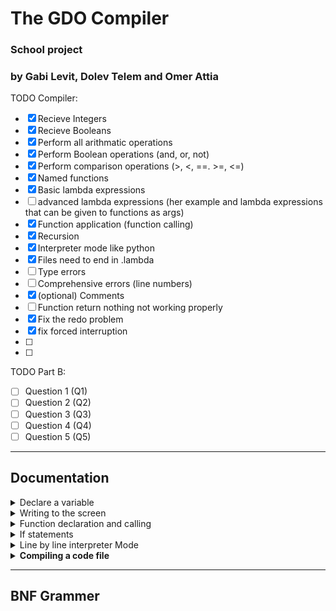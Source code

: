 # The GDO Compiler
### **School project**
### by Gabi Levit, Dolev Telem and Omer Attia

TODO Compiler:
- [x] Recieve Integers
- [X] Recieve Booleans
- [X] Perform all arithmatic operations
- [X] Perform Boolean operations (and, or, not)
- [X] Perform comparison operations (>, <, ==. >=, <=)
- [X] Named functions
- [X] Basic lambda expressions
- [ ] advanced lambda expressions (her example and lambda expressions that can be given to functions as args)
- [X] Function application (function calling)
- [X] Recursion 
- [X] Interpreter mode like python
- [X] Files need to end in .lambda
- [ ] Type errors
- [ ] Comprehensive errors (line numbers)
- [X] (optional) Comments
- [ ] Function return nothing not working properly
- [X] Fix the redo problem
- [X] fix forced interruption
- [ ] 
- [ ] 


TODO Part B:
- [ ] Question 1 (Q1)
- [ ] Question 2 (Q2)
- [ ] Question 3 (Q3)
- [ ] Question 4 (Q4)
- [ ] Question 5 (Q5)

***

## Documentation
<details>

<summary>Declare a variable</summary>
To declare a variable use the equal sign '='.

## declare an int
exaple:
```
x = 5;
y = x*4;
```
## declare a boolean
exaple:
```
x = True;
y = False;
```
</details>
<details>

<summary>Writing to the screen</summary>

### Printing an int

After you declare a varible you can print it 
using the print function.
```
x = 5;
print(x);
```
output:
```
5
```
And do arithmatic operations:

```
x = 5;
y = x*4;
print(x+y);
```
output:
```
25
```
### Printing a Boolean 
You could put a boolean expression in the print function like so:
```
x = 5;
y = x*4;
print(x == y);
```
output:
```
False
```
</details>
<details>

<summary>Function declaration and calling</summary>
to declare a function you need to use the keyword 'zap', and to call on it write its name with the correct arguments.

exaple:
```
zap addNums(a,b){
    return a+b;
}
print(addNums(5,4);
```
output:
```
9
```
You could also preform recursion:
```
zap fib(n) {
    if (n == 0) { return 0; }
    if (n == 1) { return 1; }
    return addNums(fib(n - 1), fib(n - 2));
}
print(fib(6));
```
output:
```
8
```
You can take the output of a function and put it into a variable like so:
```
zap fib(n) {
    if (n == 0) { return 0; }
    if (n == 1) { return 1; }
    return addNums(fib(n - 1), fib(n - 2));
}
x = fib(6);
print(x);
```
output:
```
8
```
</details>
<details>

<summary>If statements</summary>

You could perform if, elseif and else functions using: <br />
greater then (>), <br />
greater equal (>=),  <br />
lesser then (<), <br />
lesser equal (<=),  <br />
equals (==),  <br />
not equal (!=)  <br />
like so:

```
x = 10;
if(x != 10){
  print(True);
} elseif (x <= 15) {
  print(False);
} else {
  print(x);
}
```
output:
```
False
```
You can also use the and (&&), or (||) , not (!) signs
```
x = 10;
y = x * 2;
if(x != 10 || y == 20){
  print(True);
} elseif (x <= 15) {
  print(False);
} else {
  print(x);
}
```
output:
```
True
```
And you could put True or False straight in there:
```
x = 10;
if(True){
  print(x);
} 
```
output:
```
10
```

</details>
<details>

<summary>Line by line interpreter Mode</summary>

When activating the interpreter without any arguments (i.e no files)
you enter line-by-line mode. <br />
in this mode you can run commands like the bash or python terminal. <br />
SIM LEV: semicolons are still required! <br />

To activate this mode you either need to compile the main code file lambda.py<b />
or if you are on windows you can run the executable.

### Running the executable (windows only!)
You can run the lambda.exe file or just double click like any other app.

```commandline
.\lambda.exe
```

### compiling the main file
To compile the main file lambda.py you call the python interpreter.<b />
If you are in the compiler directory run:
```commandline
python lambda.py
```

if you are in another directory you will need to know the path to the compiler directory and run:<b />
```commandline
python ./path/to/compiler/lambda.py
```
or for windows:
```commandline
python .\path\to\compiler\lambda.py
```
> Windows uses backslash as opposed unix based systems that use forward slash 

### Interpreter details
You will be greeted with this prompt:
```
Line-By-Line Mode: (;!)
(^u^)>> 
```
From here you can write code freely.
if your last command was errored out the interpreter won't like it:
```
Line-By-Line Mode: (;!)
(^u^)>> a = ;
Error: Blank space where it shoudn't be
(-_-)>> 
```
and happy if it passed:
```
Line-By-Line Mode: (;!)
(^u^)>> a = ;
Error: Blank space where it shoudn't be
(-_-)>> a = 5;
(^-^)>> 
```
you can use the r expression to redo a command, <br />
you could put several r's to redo srveral commands back
```
Line-By-Line Mode: (;!)
(^u^)>> x = 5;
(^-^)>> y = 6;
(^-^)>> z = 7;
(^-^)>> print(x);
5
(^-^)>> print(y);
6
(^-^)>> print(z);
7
(^-^)>> r
7
(^-^)>> rr
6
(^-^)>> rrr
5
```

And to close the application you can simply press what ever you know that closes application, <br />
as it would most likely work here too!. <br/>
>q, Q, quit, Quit, exit, Exit, :wq, :q, :q! <br/>

all this will get you out.

```
Line-By-Line Mode: (;!)
(^u^)>> q
See You Later Aligator! (^_^)
```


</details>
<details>

<summary>Compiling a code file</summary>

To compile a file with code in it you first need to make sure that the file ends in .lambda <b />
as the compiler won't accept any other suffix.
The code must either be in the file of the compiler, <b />
or you could run the compiler by referencing its exact location. <b />
If you're on windows there is the option of activating the executable file with the code file. <b />

> you could add the compiler directory to your system PATH but we won't do any of that

### Running the executable (windows only!)
You can run the lambda.exe file or just double click like any other app.
```commandline
.\lambda.exe
```

### Code file in the compiler
```commandline
python lambda.py code.lambda
```
This is the easiest way as the code file is in the same directory as the compiler main file and so <b />
you could run the python interpreter on the main file lambda.py giving it the code file (marked code.lambda)<b />
as an argument.

### Code file outside the compiler directory
```commandline
python ./path/to/compiler/lambda.py ./path/to/code/code.lambda
```
or for windows:
```commandline
python .\path\to\compiler\lambda.py .\path\to\code\code.lambda
```
> Windows uses backslash as opposed unix based systems that use forward slash 

As you can see it is possible to compile code anywhere in your system as long as you have the path the compiler.


</details>

***
## BNF Grammer
